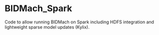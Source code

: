 # BIDMach_Spark
Code to allow running BIDMach on Spark including HDFS integration and lightweight sparse model updates (Kylix). 
